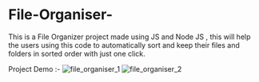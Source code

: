 # File-Organiser-
This is a File Organizer project made using JS and Node JS , this will help the users using this code to automatically sort and keep their files and folders in  sorted order with just one click.

Project Demo :- 
![file_organiser_1](https://user-images.githubusercontent.com/97879633/160247638-bb90222f-99af-4c3d-8d01-592a8048d862.PNG)
![file_organiser_2](https://user-images.githubusercontent.com/97879633/160247656-66994594-3356-402d-ab91-935a52ecc002.PNG)

